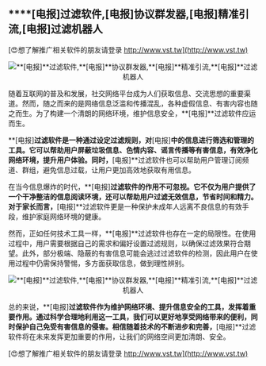 ## ****[电报]**过滤软件,**[电报]**协议群发器,**[电报]**精准引流,**[电报]**过滤机器人**

[😍想了解推广相关软件的朋友请登录 http://www.vst.tw](http://www.vst.tw)

 <center><img src="https://vst.tw/MP4/tuiguang/png/1.png" alt="**[电报]**过滤软件,**[电报]**协议群发器,**[电报]**精准引流,**[电报]**过滤机器人"></center>

随着互联网的普及和发展，社交网络平台成为人们获取信息、交流思想的重要渠道。然而，随之而来的是网络信息泛滥和传播混乱，各种虚假信息、有害内容也随之而生。为了构建一个清朗的网络环境，维护信息安全，**[电报]**过滤软件应运而生。

**[电报]**过滤软件是一种通过设定过滤规则，对**[电报]**中的信息进行筛选和管理的工具。它可以帮助用户屏蔽垃圾信息、色情内容、谣言传播等有害信息，有效净化网络环境，提升用户体验。同时，**[电报]**过滤软件也可以帮助用户管理订阅频道、群组，避免信息过载，让用户更加高效地获取有用信息。

在当今信息爆炸的时代，**[电报]**过滤软件的作用不可忽视。它不仅为用户提供了一个干净整洁的信息阅读环境，还可以帮助用户过滤无效信息，节省时间和精力。对于家长而言，**[电报]**过滤软件更是一种保护未成年人远离不良信息的有效手段，维护家庭网络环境的健康。

然而，正如任何技术工具一样，**[电报]**过滤软件也存在一定的局限性。在使用过程中，用户需要根据自己的需求和偏好设置过滤规则，以确保过滤效果符合期望。此外，部分极端、隐蔽的有害信息可能会逃过过滤软件的检测，因此用户在使用过程中仍需保持警惕，多方面获取信息，做到理性辨别。

 <center><img src="https://vst.tw/MP4/tuiguang/png/4.png" alt="**[电报]**过滤软件,**[电报]**协议群发器,**[电报]**精准引流,**[电报]**过滤机器人"></center>

总的来说，**[电报]**过滤软件作为维护网络环境、提升信息安全的工具，发挥着重要作用。通过科学合理地利用这一工具，我们可以更好地享受网络带来的便利，同时保护自己免受有害信息的侵害。相信随着技术的不断进步和完善，**[电报]**过滤软件将在未来发挥更加重要的作用，让我们的网络空间更加清朗、安全。

[😍想了解推广相关软件的朋友请登录 http://www.vst.tw](http://www.vst.tw)



